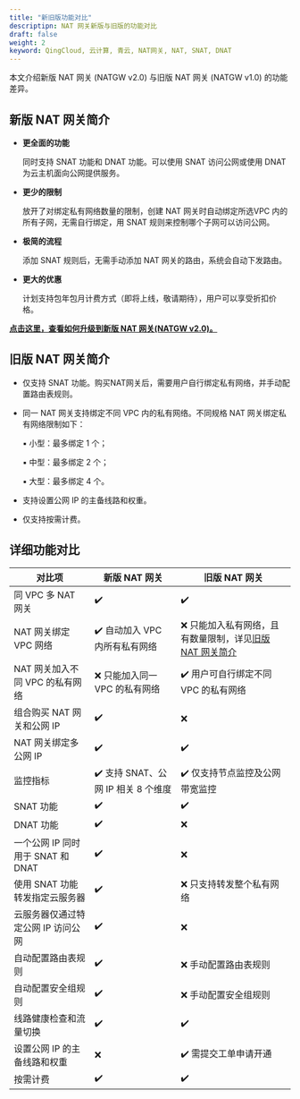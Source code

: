 ```yaml
---
title: "新旧版功能对比"
descriptipn: NAT 网关新版与旧版的功能对比
draft: false
weight: 2
keyword: QingCloud, 云计算, 青云, NAT网关, NAT, SNAT, DNAT
---
```


本文介绍新版 NAT 网关 (NATGW v2.0) 与旧版 NAT 网关 (NATGW v1.0) 的功能差异。

## 新版 NAT 网关简介

- **更全面的功能**

  同时支持 SNAT 功能和 DNAT 功能。可以使用 SNAT 访问公网或使用 DNAT 为云主机面向公网提供服务。

- **更少的限制**

  放开了对绑定私有网络数量的限制，创建 NAT 网关时自动绑定所选VPC 内的所有子网，无需自行绑定，用 SNAT 规则来控制哪个子网可以访问公网。

- **极简的流程**

  添加 SNAT 规则后，无需手动添加 NAT 网关的路由，系统会自动下发路由。

- **更大的优惠**

  计划支持包年包月计费方式（即将上线，敬请期待），用户可以享受折扣价格。

**[点击这里，查看如何升级到新版 NAT 网关(NATGW v2.0)。](../../manual/mge_nat/upgrade/)**

## 旧版 NAT 网关简介

- 仅支持 SNAT 功能。购买NAT网关后，需要用户自行绑定私有网络，并手动配置路由表规则。

- 同一 NAT 网关支持绑定不同 VPC 内的私有网络。不同规格 NAT 网关绑定私有网络限制如下：

  ▪︎ 小型：最多绑定 1 个；

  ▪︎ 中型：最多绑定 2 个；

  ▪︎ 大型：最多绑定 4 个。

- 支持设置公网 IP 的主备线路和权重。

- 仅支持按需计费。

## 详细功能对比

| 对比项                             | 新版 NAT 网关                      | 旧版 NAT 网关                                                |
| ---------------------------------- | ---------------------------------- | ------------------------------------------------------------ |
| 同 VPC 多 NAT 网关                 | ✔️                                  | ✔️                                                            |
| NAT 网关绑定 VPC 网络              | ✔️ 自动加入 VPC  内所有私有网络     | ❌ 只能加入私有网络，且有数量限制，详见[旧版 NAT 网关简介](#旧版-nat-网关简介) |
| NAT 网关加入不同 VPC  的私有网络   | ❌ 只能加入同一 VPC 的私有网络      | ✔️ 用户可自行绑定不同 VPC 的私有网络                          |
| 组合购买 NAT 网关和公网 IP         | ✔️                                  | ❌                                                            |
| NAT 网关绑定多公网 IP              | ✔️                                  | ✔️                                                            |
| 监控指标                           | ✔️ 支持 SNAT、公网 IP 相关 8 个维度 | ✔️ 仅支持节点监控及公网带宽监控                               |
| SNAT 功能                          | ✔️                                  | ✔️                                                            |
| DNAT 功能                          | ✔️                                  | ❌                                                            |
| 一个公网 IP 同时用于 SNAT 和 DNAT  | ✔️                                  | ❌                                                            |
| 使用 SNAT 功能转发指定云服务器     | ✔️                                  | ❌ 只支持转发整个私有网络                                     |
| 云服务器仅通过特定公网 IP 访问公网 | ✔️                                  | ❌                                                            |
| 自动配置路由表规则                 | ✔️                                  | ❌ 手动配置路由表规则                                         |
| 自动配置安全组规则                 | ✔️                                  | ❌ 手动配置安全组规则                                         |
| 线路健康检查和流量切换             | ✔️                                  | ✔️                                                            |
| 设置公网 IP 的主备线路和权重       | ❌                                  | ✔️ 需提交工单申请开通                                         |
| 按需计费                           | ✔️                                  | ✔️                                                            |


